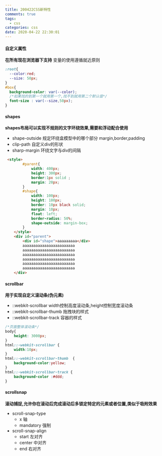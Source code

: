 ```yaml
---
title: 200422CSS新特性
comments: true
tags:
  - css
categories: css
date: 2020-04-22 22:30:01
---
```

#### 自定义属性
**在所有现在浏览器下支持**
变量的使用遵循就近原则
```css
:root{
  --color:red;
  --size: 50px;
}
#box{
  background-color: var(--color);
  /*如果找的到第一个就用第一个,找不到就用第二个默认值*/
  font-size : var(--size,50px);
}
```

#### shapes
**shapes布局可以实现不规则的文字环绕效果,需要和浮动配合使用**
* shape-outside  规定环绕盒模型中的哪个部分 margin,border,padding 
* clip-path  自定义div的形状
* sharp-margin 环绕文字与div的间隔
```html
 <style>
        #parent{
            width: 400px;
            height: 300px;
            border:1px solid ;
            margin: 20px;
        }
        #shape{
            width: 100px;
            height: 100px;
            border: 10px black solid;
            margin: 10px;
            float: left;
            border-radius: 50%;
            shape-outside: margin-box;
        }
    </style>
    <div id="parent">
        <div id="shape">aaaaaaaaa</div>
        aaaaaaaaaaaaaaaaaaaaaaaa
        aaaaaaaaaaaaaaaaaaaaaaaa
        aaaaaaaaaaaaaaaaaaaaaaaa
        aaaaaaaaaaaaaaaaaaaaaaaa
        aaaaaaaaaaaaaaaaaaaaaaaa
        aaaaaaaaaaaaaaaaaaaaaaaa
    </div>
```

#### scrollbar
**用于实现自定义滚动条(伪元素)**
* ::webkit-scrollbar  width控制高度滚动条,height控制宽度滚动条
* ::webkit-scrollbar-thumb  拖拽块的样式
* ::webkit-scrollbar-track  容器的样式
```css
/*页面整体滚动条*/
body{
    height: 3000px;
}
html::-webkit-scrollbar {
    width:10px;
}
html::-webkit-scrollbar-thumb  {
    background-color:yellow;
}
html::-webkit-scrollbar-track {
    background-color :#ddd;
}
```

#### scrollsnap
**滚动捕捉,允许你在滚动后完成滚动后多锁定特定的元素或者位置,类似于吸附效果**
* scroll-snap-type
  * x  轴
  * mandatory  强制
* scroll-snap-align
  * start  左对齐
  * center 中对齐
  * end 右对齐